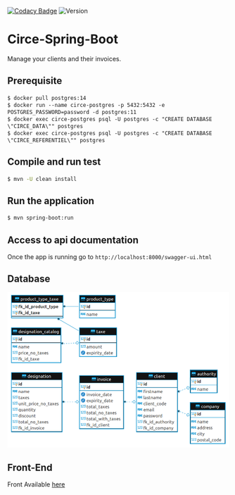 [comment]: <> "[![CircleCI](https://circleci.com/gh/Kevin-Vu/okayo-facture.svg?style=svg)](https://circleci.com/gh/Kevin-Vu/okayo-facture)"  
[![Codacy Badge](https://app.codacy.com/project/badge/Grade/652838ec809046299d53bb617ca74753)](https://www.codacy.com/gh/Kevin-Vu/circe-spring-boot/dashboard?utm_source=github.com&amp;utm_medium=referral&amp;utm_content=Kevin-Vu/circe-spring-boot&amp;utm_campaign=Badge_Grade)
![Version](https://img.shields.io/badge/version-5.0.0-blue)
# Circe-Spring-Boot

Manage your clients and their invoices.

## Prerequisite
```
$ docker pull postgres:14
$ docker run --name circe-postgres -p 5432:5432 -e POSTGRES_PASSWORD=password -d postgres:11
$ docker exec circe-postgres psql -U postgres -c "CREATE DATABASE \"CIRCE_DATA\"" postgres
$ docker exec circe-postgres psql -U postgres -c "CREATE DATABASE \"CIRCE_REFERENTIEL\"" postgres
```

## Compile and run test
```sh
$ mvn -U clean install
```

## Run the application
```sh
$ mvn spring-boot:run
```

## Access to api documentation
Once the app is running go to `http://localhost:8000/swagger-ui.html`

## Database 
<img src="diagram.png" width="750">

## Front-End
Front Available [here](https://github.com/Kevin-Vu/circe-angular)
